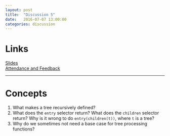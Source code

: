 ```yaml
---
layout: post
title:  "Discussion 5"
date:   2016-07-07 13:00:00
categories: discussion
---
```


# Links  

[Slides](https://docs.google.com/presentation/d/1I9OY5vRoDthyR-7RLU9ROR7vRIiDpnnOcIXyVuxh8Do/edit?usp=sharing)  
[Attendance and Feedback](https://docs.google.com/forms/d/18D-l4VnZunCpnQuMga5OCF4dH-h8xo4sck5S-FOcb0s/viewform)

---

# Concepts  

1. What makes a tree recursively defined?  
2. What does the `entry` selector return? What does the `children` selector return? Why is it wrong to do `entry(children(t))`, where `t` is a tree?  
3. Why do we sometimes not need a base case for tree processing functions?  
